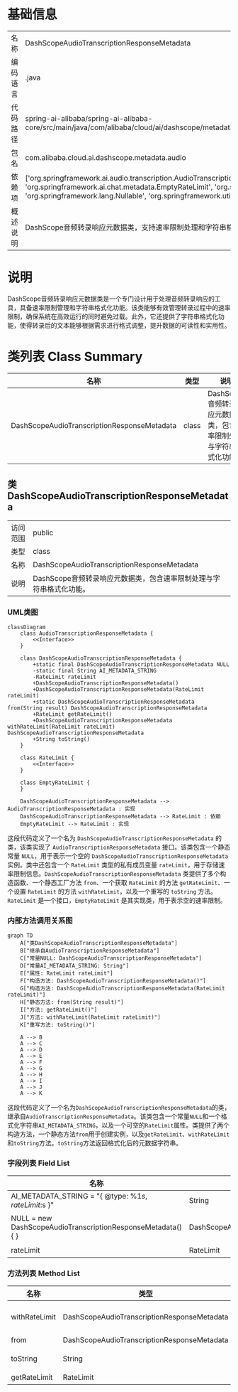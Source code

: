 # 基础信息

|      |      |
|------|------|
| 名称 | DashScopeAudioTranscriptionResponseMetadata |
| 编码语言 | .java |
| 代码路径 | spring-ai-alibaba/spring-ai-alibaba-core/src/main/java/com/alibaba/cloud/ai/dashscope/metadata/audio/DashScopeAudioTranscriptionResponseMetadata.java |
| 包名 | com.alibaba.cloud.ai.dashscope.metadata.audio |
| 依赖项 | ['org.springframework.ai.audio.transcription.AudioTranscriptionResponseMetadata', 'org.springframework.ai.chat.metadata.EmptyRateLimit', 'org.springframework.ai.chat.metadata.RateLimit', 'org.springframework.lang.Nullable', 'org.springframework.util.Assert'] |
| 概述说明 | DashScope音频转录响应元数据类，支持速率限制处理和字符串格式化。 |

# 说明

DashScope音频转录响应元数据类是一个专门设计用于处理音频转录响应的工具，具备速率限制管理和字符串格式化功能。该类能够有效管理转录过程中的速率限制，确保系统在高效运行的同时避免过载。此外，它还提供了字符串格式化功能，使得转录后的文本能够根据需求进行格式调整，提升数据的可读性和实用性。

# 类列表 Class Summary

| 名称   | 类型  | 说明 |
|-------|------|-------------|
| DashScopeAudioTranscriptionResponseMetadata | class | DashScope音频转录响应元数据类，包含速率限制处理与字符串格式化功能。 |



## 类 DashScopeAudioTranscriptionResponseMetadata

|      |      |
|------|------|
| 访问范围 | public |
| 类型 | class |
| 名称 | DashScopeAudioTranscriptionResponseMetadata |
| 说明 | DashScope音频转录响应元数据类，包含速率限制处理与字符串格式化功能。 |


### UML类图

```mermaid
classDiagram
    class AudioTranscriptionResponseMetadata {
        <<Interface>>
    }

    class DashScopeAudioTranscriptionResponseMetadata {
        +static final DashScopeAudioTranscriptionResponseMetadata NULL
        -static final String AI_METADATA_STRING
        -RateLimit rateLimit
        +DashScopeAudioTranscriptionResponseMetadata()
        +DashScopeAudioTranscriptionResponseMetadata(RateLimit rateLimit)
        +static DashScopeAudioTranscriptionResponseMetadata from(String result) DashScopeAudioTranscriptionResponseMetadata
        +RateLimit getRateLimit()
        +DashScopeAudioTranscriptionResponseMetadata withRateLimit(RateLimit rateLimit) DashScopeAudioTranscriptionResponseMetadata
        +String toString()
    }

    class RateLimit {
        <<Interface>>
    }

    class EmptyRateLimit {
    }

    DashScopeAudioTranscriptionResponseMetadata --> AudioTranscriptionResponseMetadata : 实现
    DashScopeAudioTranscriptionResponseMetadata --> RateLimit : 依赖
    EmptyRateLimit --> RateLimit : 实现
```

这段代码定义了一个名为 `DashScopeAudioTranscriptionResponseMetadata` 的类，该类实现了 `AudioTranscriptionResponseMetadata` 接口。该类包含一个静态常量 `NULL`，用于表示一个空的 `DashScopeAudioTranscriptionResponseMetadata` 实例。类中还包含一个 `RateLimit` 类型的私有成员变量 `rateLimit`，用于存储速率限制信息。`DashScopeAudioTranscriptionResponseMetadata` 类提供了多个构造函数、一个静态工厂方法 `from`、一个获取 `RateLimit` 的方法 `getRateLimit`、一个设置 `RateLimit` 的方法 `withRateLimit`，以及一个重写的 `toString` 方法。`RateLimit` 是一个接口，`EmptyRateLimit` 是其实现类，用于表示空的速率限制。


### 内部方法调用关系图

```mermaid
graph TD
    A["类DashScopeAudioTranscriptionResponseMetadata"]
    B["继承自AudioTranscriptionResponseMetadata"]
    C["常量NULL: DashScopeAudioTranscriptionResponseMetadata"]
    D["常量AI_METADATA_STRING: String"]
    E["属性: RateLimit rateLimit"]
    F["构造方法: DashScopeAudioTranscriptionResponseMetadata()"]
    G["构造方法: DashScopeAudioTranscriptionResponseMetadata(RateLimit rateLimit)"]
    H["静态方法: from(String result)"]
    I["方法: getRateLimit()"]
    J["方法: withRateLimit(RateLimit rateLimit)"]
    K["重写方法: toString()"]

    A --> B
    A --> C
    A --> D
    A --> E
    A --> F
    A --> G
    A --> H
    A --> I
    A --> J
    A --> K
```

这段代码定义了一个名为`DashScopeAudioTranscriptionResponseMetadata`的类，继承自`AudioTranscriptionResponseMetadata`。该类包含一个常量`NULL`和一个格式化字符串`AI_METADATA_STRING`，以及一个可空的`RateLimit`属性。类提供了两个构造方法，一个静态方法`from`用于创建实例，以及`getRateLimit`、`withRateLimit`和`toString`方法。`toString`方法返回格式化后的元数据字符串。

### 字段列表 Field List

| 名称  | 类型  | 说明 |
|-------|-------|------|
| AI_METADATA_STRING = "{ @type: %1$s, rateLimit: %2$s }" | String | AI元数据字符串格式：类型和速率限制。 |
| NULL = new DashScopeAudioTranscriptionResponseMetadata() {	} | DashScopeAudioTranscriptionResponseMetadata | 定义静态常量NULL为DashScopeAudioTranscriptionResponseMetadata的空实例。 |
| rateLimit | RateLimit | 可空的私有变量RateLimit。 |

### 方法列表 Method List

| 名称  | 类型  | 说明 |
|-------|-------|------|
| withRateLimit | DashScopeAudioTranscriptionResponseMetadata | 公开方法DashScopeAudioTranscriptionResponseMetadata设置速率限制并返回当前对象。 |
| from | DashScopeAudioTranscriptionResponseMetadata | 静态方法转换音频转录结果元数据，确保结果非空。 |
| toString | String | 重写toString方法，返回格式化后的类名和速率限制信息。 |
| getRateLimit | RateLimit | 获取速率限制对象，若为空则返回空限制实例。 |




